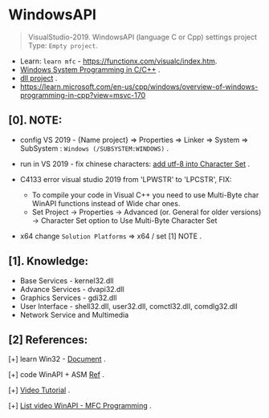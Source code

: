 # WindowsAPI

> VisualStudio-2019. WindowsAPI (language C or Cpp) settings project Type: `Empty project`.

- Learn: `learn mfc` - https://functionx.com/visualc/index.htm.
- [Windows System Programming in C/C++](https://www.youtube.com/watch?v=B999K9yztnI&list=PLDpFwQfbVxIw_rysNCHPeGmh6wIUnhjrt) .
- [dll project](https://learn.microsoft.com/en-us/cpp/build/walkthrough-creating-and-using-a-dynamic-link-library-cpp?view=msvc-170) .
- https://learn.microsoft.com/en-us/cpp/windows/overview-of-windows-programming-in-cpp?view=msvc-170
## [0]. NOTE:

- config VS 2019 - {Name project} => Properties => Linker => System => SubSystem : `Windows (/SUBSYSTEM:WINDOWS)` .

- run in VS 2019 - fix chinese characters: [add utf-8 into Character Set](https://learn.microsoft.com/en-us/cpp/build/reference/utf-8-set-source-and-executable-character-sets-to-utf-8?view=msvc-170#set-the-option-in-visual-studio-or-programmatically) .


- C4133 error visual studio 2019 from 'LPWSTR' to 'LPCSTR', FIX:
     * To compile your code in Visual C++ you need to use Multi-Byte char WinAPI functions instead of Wide char ones.
     * Set Project -> Properties -> Advanced (or. General for older versions) -> Character Set option to Use Multi-Byte Character Set

- x64 change `Solution Platforms` => x64 / set [1] NOTE .


## [1]. Knowledge:

* Base Services - kernel32.dll 
* Advance Services - dvapi32.dll
* Graphics Services - gdi32.dll
* User Interface - shell32.dll, user32.dll, comctl32.dll, comdlg32.dll
* Network Service and Multimedia 

## [2] References:

[+] learn Win32 - [Document](http://www.winprog.org/tutorial/start.html) .

[+] code WinAPI + ASM [Ref](https://www.youtube.com/watch?v=pdgmlto7Uwc) .

[+] [Video Tutorial](https://www.youtube.com/watch?v=yvWYggka30A) .

[+] [List video WinAPI - MFC Programming](https://www.youtube.com/watch?v=60O6B2Di5RE&list=PLfszubEEhakf7mGTDjsImyp-YGU69_S5k&index=42) .







      

      
